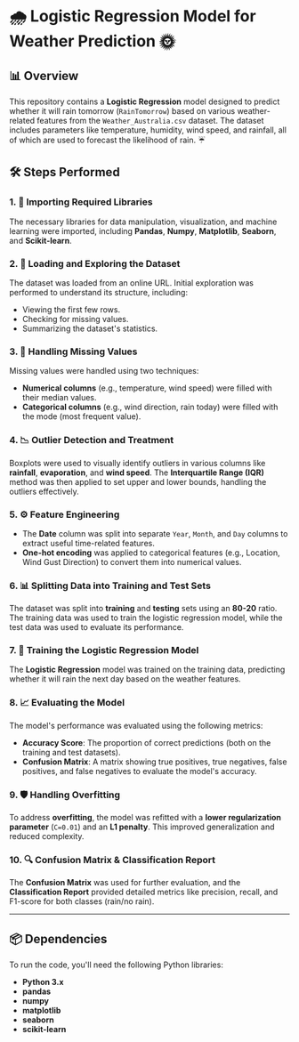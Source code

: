 # 🌧️ Logistic Regression Model for Weather Prediction 🌞

## 📊 Overview

This repository contains a **Logistic Regression** model designed to predict whether it will rain tomorrow (`RainTomorrow`) based on various weather-related features from the `Weather_Australia.csv` dataset. The dataset includes parameters like temperature, humidity, wind speed, and rainfall, all of which are used to forecast the likelihood of rain. ☔

## 🛠️ Steps Performed

### 1. **🔧 Importing Required Libraries**
The necessary libraries for data manipulation, visualization, and machine learning were imported, including **Pandas**, **Numpy**, **Matplotlib**, **Seaborn**, and **Scikit-learn**.

### 2. **📂 Loading and Exploring the Dataset**
The dataset was loaded from an online URL. Initial exploration was performed to understand its structure, including:
- Viewing the first few rows.
- Checking for missing values.
- Summarizing the dataset's statistics.

### 3. **🔄 Handling Missing Values**
Missing values were handled using two techniques:
- **Numerical columns** (e.g., temperature, wind speed) were filled with their median values. 
- **Categorical columns** (e.g., wind direction, rain today) were filled with the mode (most frequent value).

### 4. **📉 Outlier Detection and Treatment**
Boxplots were used to visually identify outliers in various columns like **rainfall**, **evaporation**, and **wind speed**. The **Interquartile Range (IQR)** method was then applied to set upper and lower bounds, handling the outliers effectively.

### 5. **⚙️ Feature Engineering**
- The **Date** column was split into separate `Year`, `Month`, and `Day` columns to extract useful time-related features.
- **One-hot encoding** was applied to categorical features (e.g., Location, Wind Gust Direction) to convert them into numerical values.

### 6. **📊 Splitting Data into Training and Test Sets**
The dataset was split into **training** and **testing** sets using an **80-20** ratio. The training data was used to train the logistic regression model, while the test data was used to evaluate its performance.

### 7. **🔬 Training the Logistic Regression Model**
The **Logistic Regression** model was trained on the training data, predicting whether it will rain the next day based on the weather features.

### 8. **📈 Evaluating the Model**
The model's performance was evaluated using the following metrics:
- **Accuracy Score**: The proportion of correct predictions (both on the training and test datasets).
- **Confusion Matrix**: A matrix showing true positives, true negatives, false positives, and false negatives to evaluate the model's accuracy.

### 9. **🛡️ Handling Overfitting**
To address **overfitting**, the model was refitted with a **lower regularization parameter** (`C=0.01`) and an **L1 penalty**. This improved generalization and reduced complexity.

### 10. **🔍 Confusion Matrix & Classification Report**
The **Confusion Matrix** was used for further evaluation, and the **Classification Report** provided detailed metrics like precision, recall, and F1-score for both classes (rain/no rain).

---

## 📦 Dependencies

To run the code, you'll need the following Python libraries:

- **Python 3.x**
- **pandas**
- **numpy**
- **matplotlib**
- **seaborn**
- **scikit-learn**
